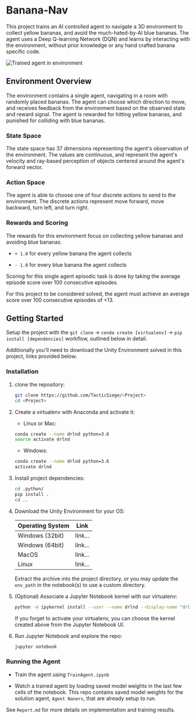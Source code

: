 # Banana-Nav

This project trains an AI controlled agent to navigate a 3D environment to collect yellow bananas, and avoid the much-hated-by-AI blue bananas. The agent uses a Deep Q-learning Network (DQN) and learns by interacting with the environment, without prior knowledge or any hand crafted banana specific code.

![Trained agent in environment](solved_naners.gif)

## Environment Overview

The environment contains a single agent, navigating in a room with randomly placed bananas. The agent can choose which direction to move, and receives feedback from the environment based on the observed state and reward signal. The agent is rewarded for hitting yellow bananas, and punished for colliding with blue bananas.

### State Space

The state space has 37 dimensions representing the agent's observation of the environment.  The values are continuous, and represent the agent's velocity and ray-based perception of objects centered around the agent's forward vector.

### Action Space

The agent is able to choose one of four discrete actions to send to the environment. The discrete actions represent move forward, move backward, turn left, and turn right.

### Rewards and Scoring

The rewards for this environment focus on collecting yellow bananas and avoiding blue bananas.

* ```+ 1.0``` for every yellow banana the agent collects

* ```- 1.0``` for every blue banana the agent collects

Scoring for this single agent episodic task is done by taking the average episode score over 100 consecutive episodes.

For this project to be considered solved, the agent must achieve an average score over 100 consecutive episodes of +13.

## Getting Started

Setup the project with the ```git clone``` -> ```conda create [virtualenv]``` -> ```pip install [dependencies]``` workflow, outlined below in detail.

Additionally you'll need to download the Unity Environment solved in this project, links provided below.

### Installation

1. clone the repository:

    ``` bash
    git clone https://github.com/TacticSiege/<Project>
    cd <Project>
    ```

2. Create a virtualenv with Anaconda and activate it:

    * Linux or Mac:

    ``` bash
    conda create --name drlnd python=3.6
    source activate drlnd
    ```

    * Windows:

    ``` bash
    conda create --name drlnd python=3.6
    activate drlnd
    ```

3. Install project dependencies:

    ``` bash
    cd .python/
    pip install .
    cd ..
    ```

4. Download the Unity Environment for your OS:

    | Operating System | Link |
    |------------------|------|
    | Windows (32bit) | link... |
    | Windows (64bit) | link... |
    | MacOS | link... |
    | Linux | link... |

    Extract the archive into the project directory, or you may update the ```env_path``` in the notebook(s) to use a custom directory.

5. (Optional) Associate a Jupyter Notebook kernel with our virtualenv:

    ``` bash
    python -m ipykernel install --user --name drlnd --display-name "drlnd"
    ```

    If you forget to activate your virtualenv, you can choose the kernel created above from the Jupyter Notebook UI.

6. Run Jupyter Notebook and explore the repo:

    ``` bash
    jupyter notebook
    ```

### Running the Agent

* Train the agent using ```TrainAgent.ipynb```

* Watch a trained agent by loading saved model weights in the last few cells of the notebook.  This repo contains saved model weights for the solution agent, ```Agent Naners```, that are already setup to run.

See ```Report.md``` for more details on implementation and training results.
